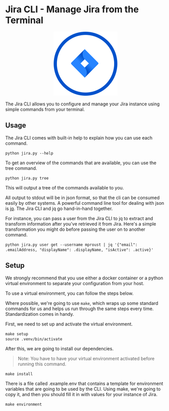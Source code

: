 # Jira CLI - Manage Jira from the Terminal

<p align="center">
  <img src="https://github.com/jllovet/jira_cli/blob/master/jira_logo.png?raw=true" alt="Jira Logo"/>
</p>

The Jira CLI allows you to configure and manage your Jira instance using simple commands from your terminal.

## Usage

The Jira CLI comes with built-in help to explain how you can use each command.

```shell
python jira.py --help
```

To get an overview of the commands that are available, you can use the tree command.

```shell
python jira.py tree
```

This will output a tree of the commands available to you.

All output to stdout will be in json format, so that the cli can be consumed easily by other systems. A powerful command line tool for dealing with json is [jq](https://stedolan.github.io/jq/). The Jira CLI and jq go hand-in-hand together.

For instance, you can pass a user from the Jira CLI to jq to extract and transform information after you've retrieved it from Jira. Here's a simple transformation you might do before passing the user on to another command.

```shell
python jira.py user get --username mproust | jq '{"email": .emailAddress, "displayName": .displayName, "isActive": .active}'
```

## Setup

We strongly recommend that you use either a docker container or a python virtual environment to separate your configuration from your host.

To use a virtual environment, you can follow the steps below.

Where possible, we're going to use `make`, which wraps up some standard commands for us and helps us run through the same steps every time. Standardization comes in handy.

First, we need to set up and activate the virtual environment.

```shell
make setup
source .venv/bin/activate
```

After this, we are going to install our dependencies.
> Note: You have to have your virtual environment activated before running this command.

```shell
make install
```

There is a file called .example.env that contains a template for environment variables that are going to be used by the CLI. Using make, we're going to copy it, and then you should fill it in with values for your instance of Jira.

```shell
make environment
```
